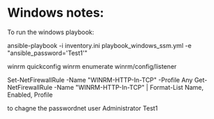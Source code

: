 # Windows notes:

To run the windows playbook:

ansible-playbook -i inventory.ini playbook_windows_ssm.yml -e "ansible_password='Test1'"


winrm quickconfig
winrm enumerate winrm/config/listener

Set-NetFirewallRule -Name "WINRM-HTTP-In-TCP" -Profile Any
Get-NetFirewallRule -Name "WINRM-HTTP-In-TCP" | Format-List Name, Enabled, Profile

to chagne the passwordnet user Administrator Test1